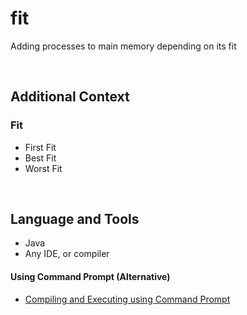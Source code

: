 # fit

Adding processes to main memory depending on its fit

<br>

## Additional Context

### Fit

- First Fit
- Best Fit
- Worst Fit

<br>

## Language and Tools

- Java
- Any IDE, or compiler

#### Using Command Prompt (Alternative)

- <a href="https://github.com/rynrsts/fit/blob/main/command-prompt.md">Compiling and Executing using Command Prompt</a>

